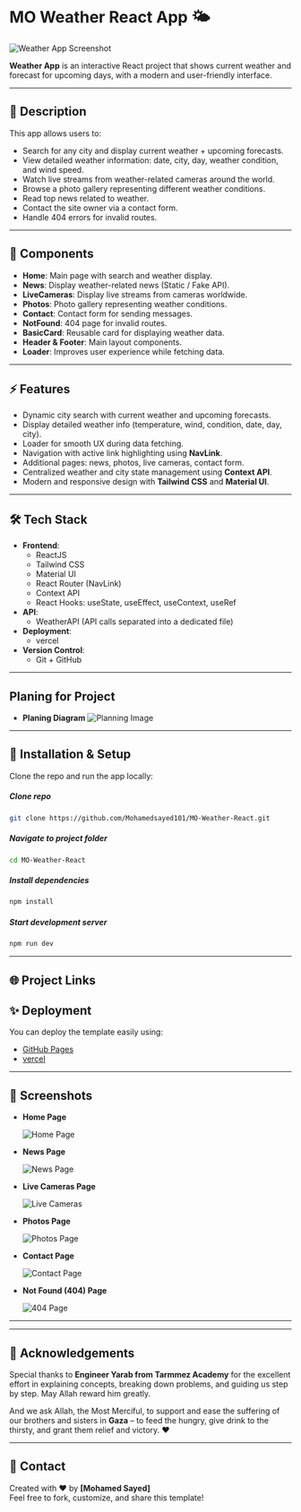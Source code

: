 # MO Weather React App 🌤️

![Weather App Screenshot](./public/Images/banner.png)  

**Weather App** is an interactive React project that shows current weather and forecast for upcoming days, with a modern and user-friendly interface.

---

## 📝 Description

This app allows users to:
- Search for any city and display current weather + upcoming forecasts.
- View detailed weather information: date, city, day, weather condition, and wind speed.
- Watch live streams from weather-related cameras around the world.
- Browse a photo gallery representing different weather conditions.
- Read top news related to weather.
- Contact the site owner via a contact form.
- Handle 404 errors for invalid routes.

---

## 📂 Components

- **Home**: Main page with search and weather display.
- **News**: Display weather-related news (Static / Fake API).
- **LiveCameras**: Display live streams from cameras worldwide.
- **Photos**: Photo gallery representing weather conditions.
- **Contact**: Contact form for sending messages.
- **NotFound**: 404 page for invalid routes.
- **BasicCard**: Reusable card for displaying weather data.
- **Header & Footer**: Main layout components.
- **Loader**: Improves user experience while fetching data.

---

## ⚡ Features

- Dynamic city search with current weather and upcoming forecasts.
- Display detailed weather info (temperature, wind, condition, date, day, city).
- Loader for smooth UX during data fetching.
- Navigation with active link highlighting using **NavLink**.
- Additional pages: news, photos, live cameras, contact form.
- Centralized weather and city state management using **Context API**.
- Modern and responsive design with **Tailwind CSS** and **Material UI**.

---

## 🛠️ Tech Stack

- **Frontend**:
  - ReactJS
  - Tailwind CSS
  - Material UI
  - React Router (NavLink)
  - Context API
  - React Hooks: useState, useEffect, useContext, useRef
- **API**:
  - WeatherAPI (API calls separated into a dedicated file)
- **Deployment**:
  - vercel
- **Version Control**:
  - Git + GitHub

---
## Planing for Project

- **Planing Diagram**
  ![Planning Image](./public/Preview/Planing.png)

---

## 🚀 Installation & Setup

Clone the repo and run the app locally:

##### Clone repo

```bash
git clone https://github.com/Mohamedsayed101/MO-Weather-React.git
```

##### Navigate to project folder

```bash
cd MO-Weather-React
```

##### Install dependencies

```bash
npm install
```

##### Start development server

```bash
npm run dev
```

---

## 🌐 Project Links

## ✨ Deployment
You can deploy the template easily using:
- [GitHub Pages](https://mohamedsayed101.github.io/MO-Weather-React/)  
- [vercel](https://mo-weather-react.vercel.app/)  

---

## 📸 Screenshots

- **Home Page**

  ![Home Page](./public/Preview/Home.png)


- **News Page**

  ![News Page](./public/Preview/News.png)


- **Live Cameras Page**

  ![Live Cameras](./public/Preview/Live-cameras.png)


- **Photos Page**

  ![Photos Page](./public/Preview/Photos.png)


- **Contact Page**

  ![Contact Page](./public/Preview/Contact.png)


- **Not Found (404) Page**

  ![404 Page](./public/Preview/NotFound.png)

---

---

## 🙏 Acknowledgements

Special thanks to **Engineer Yarab from Tarmmez Academy** for the excellent effort in explaining concepts, breaking down problems, and guiding us step by step. May Allah reward him greatly.  

And we ask Allah, the Most Merciful, to support and ease the suffering of our brothers and sisters in **Gaza** – to feed the hungry, give drink to the thirsty, and grant them relief and victory. ❤️

---

## 📧 Contact
Created with ❤️ by **[Mohamed Sayed]**  
Feel free to fork, customize, and share this template!
